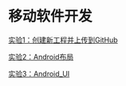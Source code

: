 # 移动软件开发

[实验1：创建新工程并上传到GitHub]( ./test/)

[实验2：Android布局](./test2/)

[实验3：Android_UI](./test3_Android_UI/)

